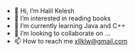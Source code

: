 - 👋 Hi, I’m Halil Kelesh
- 👀 I’m interested in reading books
- 🌱 I’m currently learning Java and C++
- 💞️ I’m looking to collaborate on ...
- 📫 How to reach me xllklw@gmail.com

<!---
HalilKelew/HalilKelew is a ✨ special ✨ repository because its `README.md` (this file) appears on your GitHub profile.
You can click the Preview link to take a look at your changes.
--->
